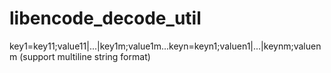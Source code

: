 libencode_decode_util
=====================

key1=key11;value11|...|key1m;value1m...keyn=keyn1;valuen1|...|keynm;valuenm          (support multiline string format)
